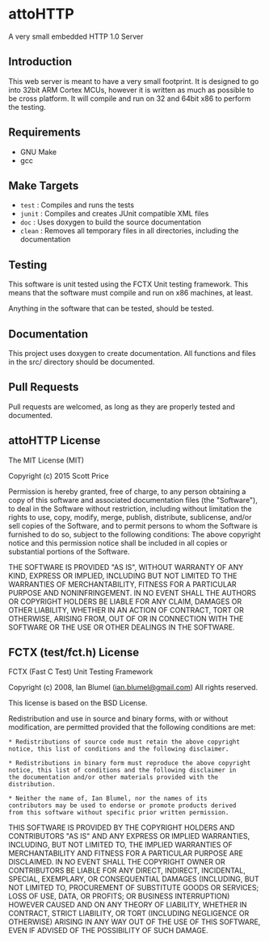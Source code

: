 # attoHTTP
A very small embedded HTTP 1.0 Server

## Introduction

This web server is meant to have a very small footprint.  It is designed to go into
32bit ARM Cortex MCUs, however it is written as much as possible to be cross platform.
It will compile and run on 32 and 64bit x86 to perform the testing.

## Requirements

 - GNU Make
 - gcc

## Make Targets

 - `test` : Compiles and runs the tests
 - `junit` : Compiles and creates JUnit compatible XML files
 - `doc` : Uses doxygen to build the source documentation
 - `clean` : Removes all temporary files in all directories, including the documentation

## Testing

This software is unit tested using the FCTX Unit testing framework.  This means that
the software must compile and run on x86 machines, at least.

Anything in the software that can be tested, should be tested.

## Documentation

This project uses doxygen to create documentation.  All functions and files in the src/
directory should be documented.

## Pull Requests

Pull requests are welcomed, as long as they are properly tested and documented.

## attoHTTP License

 The MIT License (MIT)

 Copyright (c) 2015 Scott Price

 Permission is hereby granted, free of charge, to any person obtaining a copy
 of this software and associated documentation files (the "Software"), to deal
 in the Software without restriction, including without limitation the rights
 to use, copy, modify, merge, publish, distribute, sublicense, and/or sell
 copies of the Software, and to permit persons to whom the Software is
 furnished to do so, subject to the following conditions:
 The above copyright notice and this permission notice shall be included in all
 copies or substantial portions of the Software.

 THE SOFTWARE IS PROVIDED "AS IS", WITHOUT WARRANTY OF ANY KIND, EXPRESS OR
 IMPLIED, INCLUDING BUT NOT LIMITED TO THE WARRANTIES OF MERCHANTABILITY,
 FITNESS FOR A PARTICULAR PURPOSE AND NONINFRINGEMENT. IN NO EVENT SHALL THE
 AUTHORS OR COPYRIGHT HOLDERS BE LIABLE FOR ANY CLAIM, DAMAGES OR OTHER
 LIABILITY, WHETHER IN AN ACTION OF CONTRACT, TORT OR OTHERWISE, ARISING FROM,
 OUT OF OR IN CONNECTION WITH THE SOFTWARE OR THE USE OR OTHER DEALINGS IN THE
 SOFTWARE.

## FCTX (test/fct.h) License

 FCTX (Fast C Test) Unit Testing Framework

 Copyright (c) 2008, Ian Blumel (ian.blumel@gmail.com)
 All rights reserved.

 This license is based on the BSD License.

 Redistribution and use in source and binary forms, with or without
 modification, are permitted provided that the following conditions are
 met:

    * Redistributions of source code must retain the above copyright
    notice, this list of conditions and the following disclaimer.

    * Redistributions in binary form must reproduce the above copyright
    notice, this list of conditions and the following disclaimer in
    the documentation and/or other materials provided with the
    distribution.

    * Neither the name of, Ian Blumel, nor the names of its
    contributors may be used to endorse or promote products derived
    from this software without specific prior written permission.

 THIS SOFTWARE IS PROVIDED BY THE COPYRIGHT HOLDERS AND CONTRIBUTORS "AS
 IS" AND ANY EXPRESS OR IMPLIED WARRANTIES, INCLUDING, BUT NOT LIMITED
 TO, THE IMPLIED WARRANTIES OF MERCHANTABILITY AND FITNESS FOR A
 PARTICULAR PURPOSE ARE DISCLAIMED. IN NO EVENT SHALL THE COPYRIGHT OWNER
 OR CONTRIBUTORS BE LIABLE FOR ANY DIRECT, INDIRECT, INCIDENTAL, SPECIAL,
 EXEMPLARY, OR CONSEQUENTIAL DAMAGES (INCLUDING, BUT NOT LIMITED TO,
 PROCUREMENT OF SUBSTITUTE GOODS OR SERVICES; LOSS OF USE, DATA, OR
 PROFITS; OR BUSINESS INTERRUPTION) HOWEVER CAUSED AND ON ANY THEORY OF
 LIABILITY, WHETHER IN CONTRACT, STRICT LIABILITY, OR TORT (INCLUDING
 NEGLIGENCE OR OTHERWISE) ARISING IN ANY WAY OUT OF THE USE OF THIS
 SOFTWARE, EVEN IF ADVISED OF THE POSSIBILITY OF SUCH DAMAGE.


